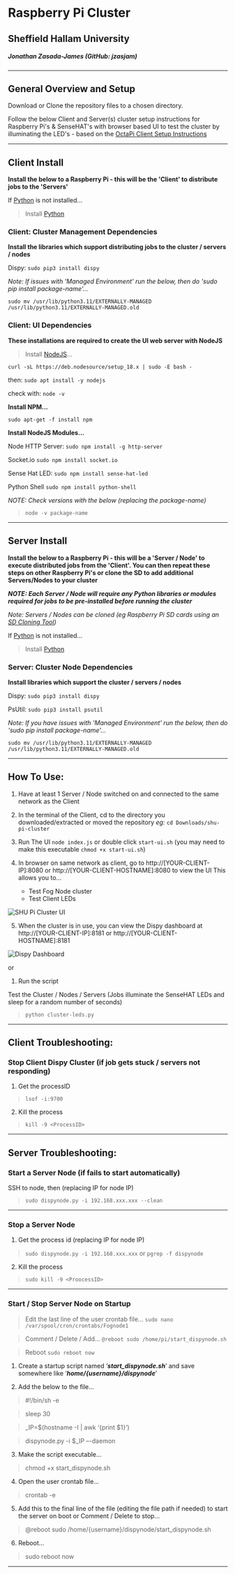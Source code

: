# Raspberry Pi Cluster
## Sheffield Hallam University

##### Jonathan Zasada-James (GitHub: jzasjam)

-----------------------------------
## General Overview and Setup

Download or Clone the repository files to a chosen directory.

Follow the below Client and Server(s) cluster setup instructions for Raspberry Pi's & SenseHAT's with browser based UI to test the cluster by illuminating the LED's - based on the [OctaPi Client Setup Instructions](https://projects.raspberrypi.org/en/projects/build-an-octapi/3)

--------------------------------------------------------
## Client Install
**Install the below to a Raspberry Pi - this will be the 'Client' to distribute jobs to the 'Servers'**

If [Python](https://www.python.org/downloads) is not installed...

> Install [Python](https://www.python.org/downloads)

### Client: Cluster Management Dependencies

**Install the libraries which support distributing jobs to the cluster / servers / nodes**

Dispy: `sudo pip3 install dispy`

*Note: If issues with 'Managed Environment' run the below, then do 'sudo pip install package-name'...*

`sudo mv /usr/lib/python3.11/EXTERNALLY-MANAGED /usr/lib/python3.11/EXTERNALLY-MANAGED.old`

### Client: UI Dependencies
**These installations are required to create the UI web server with NodeJS**

> Install [NodeJS](https://nodejs.org)...

`curl -sL https://deb.nodesource/setup_18.x | sudo -E bash -`

then: `sudo apt install -y nodejs`

check with: `node -v`

**Install NPM...**

`sudo apt-get -f install npm`

**Install NodeJS Modules...**

Node HTTP Server: `sudo npm install -g http-server`

Socket.io `sudo npm install socket.io`

Sense Hat LED: `sudo npm install sense-hat-led`

Python Shell `sudo npm install python-shell`

*NOTE: Check versions with the below (replacing the package-name)*
>`node -v package-name`

--------------------------------------------------------
## Server Install 
**Install the below to a Raspberry Pi - this will be a 'Server / Node' to execute distributed jobs from the 'Client'. You can then repeat these steps on other Raspberry Pi's or clone the SD to add additional Servers/Nodes to your cluster**

***NOTE: Each Server / Node will require any Python libraries or modules required for jobs to be pre-installed before running the cluster***

*Note: Servers / Nodes can be cloned (eg Raspberry Pi SD cards using an [SD Cloning Tool](https://etcher.balena.io))*

If [Python](https://www.python.org/downloads) is not installed...

> Install [Python](https://www.python.org/downloads)

### Server: Cluster Node Dependencies
**Install libraries which support the cluster / servers / nodes**

Dispy: 
`sudo pip3 install dispy`

PsUtil: 
`sudo pip3 install psutil`

*Note: If you have issues with 'Managed Environment' run the below, then do 'sudo pip install package-name'...*

`sudo mv /usr/lib/python3.11/EXTERNALLY-MANAGED /usr/lib/python3.11/EXTERNALLY-MANAGED.old`

--------------------------------------------------------
## How To Use:

1. Have at least 1 Server / Node switched on and connected to the same network as the Client

2. In the terminal of the Client, cd to the directory you downloaded/extracted or moved the repository
*eg:* `cd Downloads/shu-pi-cluster`

3. Run The UI `node index.js` or double click `start-ui.sh` (you may need to make this executable `chmod +x start-ui.sh`)

4. In browser on same network as client, go to http://[YOUR-CLIENT-IP]:8080 or http://[YOUR-CLIENT-HOSTNAME]:8080 to view the UI
  This allows you to...

   - Test Fog Node cluster
   - Test Client LEDs

![SHU Pi Cluster UI](https://github.com/user-attachments/assets/d94687f8-10b3-4182-8c67-2aa6e0d4bc29)

5. When the cluster is in use, you can view the Dispy dashboard at http://[YOUR-CLIENT-IP]:8181 or http://[YOUR-CLIENT-HOSTNAME]:8181

![Dispy Dashboard](https://github.com/user-attachments/assets/f6237e3a-971b-4e05-bbd2-b7ca78cc8f27)


or

1. Run the script

Test the Cluster / Nodes / Servers (Jobs illuminate the SenseHAT LEDs and sleep for a random number of seconds)
>`python cluster-leds.py`



--------------------------------------------------------
## Client Troubleshooting:

### **Stop Client Dispy Cluster** (if job gets stuck / servers not responding) ### 

1. Get the processID 
> `lsof -i:9700`

2. Kill the process 
> `kill -9 <ProcessID>`
--------------------------------------------------------

## Server Troubleshooting:

### **Start a Server Node** (if fails to start automatically) ### 

SSH to node, then (replacing IP for node IP) 
> `sudo dispynode.py -i 192.168.xxx.xxx --clean`
--------------------------------------------------------


### **Stop a Server Node** ### 

1. Get the process id (replacing IP for node IP) 
> `sudo dispynode.py -i 192.168.xxx.xxx`
or 
> `pgrep -f dispynode`

2. Kill the process 
> `sudo kill -9 <ProocessID>`
--------------------------------------------------------


### **Start / Stop Server Node on Startup** ### 
 
> Edit the last line of the user crontab file... `sudo nano /var/spool/cron/crontabs/Fognode1`

> Comment / Delete / Add... `@reboot sudo /home/pi/start_dispynode.sh`

> Reboot `sudo reboot now`

1. Create a startup script named ‘***start_dispynode.sh***’ and save somewhere like ‘***home/{username}/dispynode***’

2. Add the below to the file...
> #!/bin/sh -e

> sleep 30

> _IP=$(hostname -I | awk ‘{print $1}’)

> dispynode.py -i $_IP –-daemon

3. Make the script executable...
> chmod +x start_dispynode.sh

4. Open the user crontab file... 
> crontab -e

5. Add this to the final line of the file (editing the file path if needed) to start the server on boot or Comment / Delete to stop... 
> @reboot sudo /home/{username}/dispynode/start_dispynode.sh

6. Reboot… 
> sudo reboot now
--------------------------------------------------------
